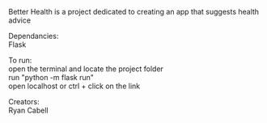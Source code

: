 Better Health is a project dedicated to creating an app that suggests health advice

Dependancies:  
Flask

To run:  
open the terminal and locate the project folder  
run "python -m flask run"  
open localhost or ctrl + click on the link  

Creators:  
Ryan Cabell
